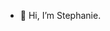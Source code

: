- 👋 Hi, I’m Stephanie.

<!---
StephanieAG/StephanieAG is a ✨ special ✨ repository because its `README.md` (this file) appears on your GitHub profile.
You can click the Preview link to take a look at your changes.
--->
